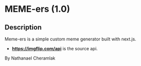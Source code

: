 # MEME-ers (1.0)

## Description

Meme-ers is a simple custom meme generator built with next.js.

- **https://imgflip.com/api** is the source api.

By Nathanael Cheramlak
